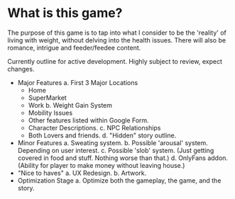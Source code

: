 # What is this game? 

The purpose of this game is to tap into what I consider to be the 'reality' of living with weight, without delving into the health issues. There will also be romance, intrigue and feeder/feedee content.

Currently outline for active development. Highly subject to review, expect changes. 

- Major Features
  a. First 3 Major Locations
    - Home
    - SuperMarket
    - Work
  b. Weight Gain System
    - Mobility Issues
    - Other features listed within Google Form. 
    - Character Descriptions.
  c. NPC Relationships
    - Both Lovers and friends. 
  d. "Hidden" story outline. 
- Minor Features
  a. Sweating system.
  b. Possible 'arousal' system. Depending on user interest. 
  c. Possible 'slob' system. (Just getting covered in food and stuff. Nothing worse than that.) 
  d. OnlyFans addon. (Ability for player to make money without leaving house.) 
- "Nice to haves"
  a. UX Redesign.
  b. Artwork.
- Optimization Stage
  a. Optimize both the gameplay, the game, and the story.
